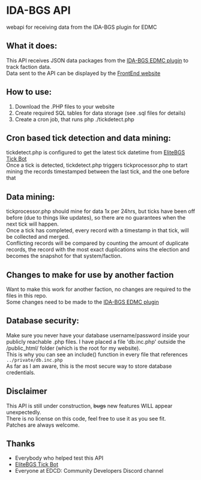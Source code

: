 # IDA-BGS API  
 webapi for receiving data from the IDA-BGS plugin for EDMC  

## What it does:  
This API receives JSON data packages from the [IDA-BGS EDMC plugin](https://github.com/ZTiKnl/IDA-BGS) to track faction data.  
Data sent to the API can be displayed by the [FrontEnd website](https://github.com/ZTiKnl/IDA-BGS-FrontEnd)  

## How to use:  
1. Download the .PHP files to your website  
2. Create required SQL tables for data storage (see .sql files for details)  
3. Create a cron job, that runs php ./tickdetect.php  

## Cron based tick detection and data mining:  
tickdetect.php is configured to get the latest tick datetime from [EliteBGS Tick Bot](https://elitebgs.app)  
Once a tick is detected, tickdetect.php triggers tickprocessor.php to start mining the records timestamped between the last tick, and the one before that  

## Data mining:
tickprocessor.php should mine for data 1x per 24hrs, but ticks have been off before (due to things like updates), so there are no guarantees when the next tick will happen.  
Once a tick has completed, every record with a timestamp in that tick, will be collected and merged.  
Conflicting records will be compared by counting the amount of duplicate records, the record with the most exact duplications wins the election and becomes the snapshot for that system/faction.  

## Changes to make for use by another faction
Want to make this work for another faction, no changes are required to the files in this repo.  
Some changes need to be made to the [IDA-BGS EDMC plugin](https://github.com/ZTiKnl/IDA-BGS)  

## Database security:
Make sure you never have your database username/password inside your publicly reachable .php files.
I have placed a file 'db.inc.php' outside the /public_html/ folder (which is the root for my website).  
This is why you can see an include() function in every file that references `../private/db.inc.php`  
As far as I am aware, this is the most secure way to store database credentials.  

## Disclaimer
This API is still under construction, ~~bugs~~ new features WILL appear unexpectedly.  
There is no license on this code, feel free to use it as you see fit.  
Patches are always welcome.  

## Thanks  
- Everybody who helped test this API  
- [EliteBGS Tick Bot](https://EliteBGS.app)  
- Everyone at EDCD: Community Developers Discord channel  